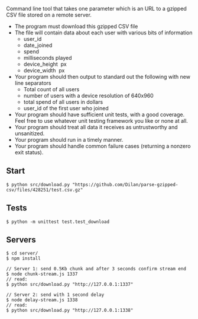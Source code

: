 Command line tool that takes one parameter which is an URL to a gzipped CSV file
stored on a remote server.

 - The program must download this gzipped CSV file
 - The file will contain data about each user with various bits of information
    - user_id
    - date_joined
    - spend
    - milliseconds played
    - device_height ­ px
    - device_width ­ px
 -  Your program should then output to standard out the following with new line separators
    - Total count of all users
    - number of users with a device resolution of 640x960
    - total spend of all users in dollars
    - user_id of the first user who joined
 - Your program should have sufficient unit tests, with a good coverage. Feel free to use whatever unit testing framework you like or none at all.
 - Your program should treat all data it receives as untrustworthy and unsanitized.
 - Your program should run in a timely manner.
 - Your program should handle common failure cases (returning a non­zero exit status).

Start
-----

    $ python src/download.py "https://github.com/Dilan/parse-gzipped-csv/files/428251/test.csv.gz"

Tests
-----

    $ python -m unittest test.test_download

Servers
-------

    $ cd server/
    $ npm install

    // Server 1: send 0.5Kb chunk and after 3 seconds confirm stream end
    $ node chunk-stream.js 1337
    // read:
    $ python src/download.py "http://127.0.0.1:1337"

    // Server 2: send with 1 second delay
    $ node delay-stream.js 1338
    // read:
    $ python src/download.py "http://127.0.0.1:1338"
